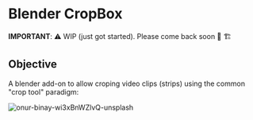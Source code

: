 # Blender CropBox

**IMPORTANT**: ⚠️ WIP (just got started). Please come back soon 👷 🏗️

## Objective

A blender add-on to allow croping video clips (strips) using the common "crop tool" paradigm:

![onur-binay-wi3xBnWZlvQ-unsplash](https://user-images.githubusercontent.com/461055/153953973-60dd590d-1ecd-4d6e-b02f-0ff73f41c695.jpg)
